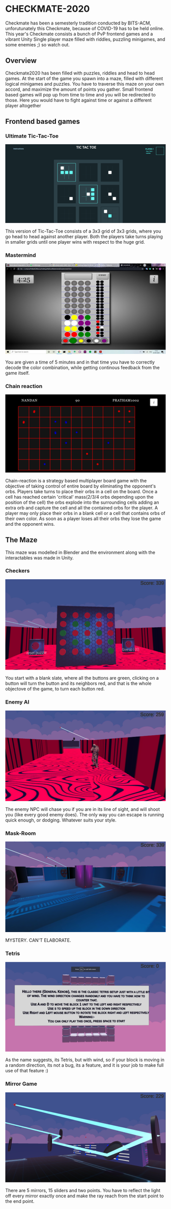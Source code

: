 # CHECKMATE-2020

Checkmate has been a semesterly tradition conducted by BITS-ACM, unforutunately this Checkmate, because of COVID-19 has to be held online. This year's Checkmate consists a bunch of PvP frontend games and a vibrant Unity Single player maze filled with riddles, puzzling minigames, and some enemies ;) so watch out.

## Overview

Checkmate2020 has been filled with puzzles, riddles and head to head games. At the start of the game you spawn into a maze, filled with different logical minigames and puzzles. You have to traverse this maze on your own accord, and maximize the amount of points you gather. Small frontend based games will pop up from time to time and you will be redirected to those. Here you would have to fight against time or against a different player altogether

## Frontend based games

### Ultimate Tic-Tac-Toe

![Ultimate Tic-Tac-Toe](/Images/Tic-tac-Toe.png)

This version of Tic-Tac-Toe consists of a 3x3 grid of 3x3 grids, where you go head to head against another player. Both the players take turns playing in smaller grids until one player wins with respect to the huge grid.

### Mastermind

![Mastermind](/Images/Mastermind.jpeg)

You are given a time of 5 minutes and in that time you have to correctly decode the color combination, while getting continous feedback from the game itself.

### Chain reaction

![Chain reaction](/Images/Chain-Reaction.png)

Chain-reaction is a strategy based multiplayer board game with the objective of taking control of entire board by eliminating the opponent's orbs. Players take turns to place their orbs in a cell on the board. Once a cell has reached certain 'critical' mass(2/3/4 orbs depending upon the position of the cell) the orbs explode into the surrounding cells adding an extra orb and capture the cell and all the contained orbs for the player. A player may only place their orbs in a blank cell or a cell that contains orbs of their own color. As soon as a player loses all their orbs they lose the game and the opponent wins.

## The Maze

This maze was modelled in Blender and the environment along with the interactables was made in Unity. 

### Checkers

![Checkers](/Images/Checkers.png)

You start with a blank slate, where all the buttons are green, clicking on a button will turn the button and its neighbors red, and that is the whole objectove of the game, to turn each button red.

### Enemy AI

![Enemy AI](/Images/Enemy-AI.png)

The enemy NPC will chase you if you are in its line of sight, and will shoot you (like every good enemy does). The only way you can escape is running quick enough, or dodging. Whatever suits your style.

### Mask-Room

![Mask Room](/Images/Mask-Room.png)

MYSTERY. CAN'T ELABORATE.

### Tetris

![Tetris](/Images/Tetris.png)

As the name suggests, its Tetris, but with wind, so if your block is moving in a random direction, its not a bug, its a feature, and it is your job to make full use of that feature :)

### Mirror Game

![Mirror Game](/Images/Mirror-game.png)

There are 5 mirrors, 15 sliders and two points. You have to reflect the light off every mirror exactly once and make the ray reach from the start point to the end point.